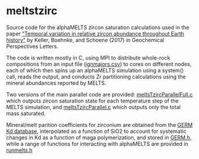 # meltstzirc
Source code for the alphaMELTS zircon saturation calculations used in the paper ["Temporal variation in relative zircon abundance throughout Earth history"](https://doi.org/10.7185/geochemlet.1721) by Keller, Boehnke, and Schoene (2017) in Geochemical Perspectives Letters.

The code is written mostly in C, using MPI to distribute whole-rock compositions from an input file ([ignmajors.csv](ignmajors.csv)) to cores on different nodes, each of which then spins up an alphaMELTS simulation using a system() call, reads the output, and conducts Zr partitioning calculations using the mineral abundances reported by MELTS. 

Two versions of the main parallel code are provided: [meltsTzircParallelFull.c](meltsTzircParallelFull.c) which outputs zircon saturation state for each temperature step of the MELTS simulation, and [meltsTzircParallel.c](meltsTzircParallel.c) which outputs only the total mass saturated. 

Mineral/melt parition coefficients for zirconium are obtained from the [GERM Kd database](https://earthref.org/KDD/), interpolated as a function of SiO2 to account for systematic changes in Kd as a function of maga polymerization, and stored in [GERM.h](GERM.h), while a range of functions for interacting with alphaMELTS are provided in [runmelts.h](runmelts.h)

